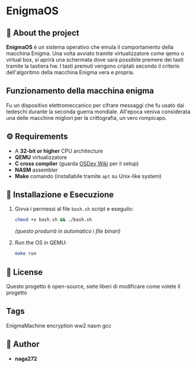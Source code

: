 # EnigmaOS

## 🔐 About the project

**EnigmaOS** è un sistema operativo che emula il comportamento della macchina Enigma. Una volta avviato tramite virtualizzatore come qemu o virtual box, si aprirà una schermata dove sarà possibile premere dei tasti tramite la tastiera hw. I tasti premuti vengono criptati secondo il criterio dell'algoritmo della macchina Enigma vera e propria.


## Funzionamento della macchina enigma
Fu un dispositivo elettromeccanico per cifrare messaggi che fu usato dai tedeschi durante la seconda guerra mondiale. 
All'epoca veniva considerata una delle macchine migliori per la crittografia, un vero rompicapo.



## ⚙️ Requirements

- A **32-bit or higher** CPU architecture
- **QEMU** virtualizzatore
- **C cross compiler** (guarda [OSDev Wiki](https://wiki.osdev.org/GCC_Cross-Compiler) per il setup)
- **NASM** assembler
- **Make** comando (installabile tramite `apt` su Unix-like system)

## 🚀 Installazione e Esecuzione

1. Givva i permessi al file `bash.sh` script e eseguilo:
   ```sh
   chmod +x bash.sh && ./bash.sh
   ```
   *(questo produrrà in automatico i file binari)*

2. Run the OS in QEMU:
   ```sh
   make run
   ```

## 📜 License

Questo progetto è open-source, siete liberi di modificare come volete il progetto


## Tags

EnigmaMachine encryption ww2 nasm gcc

## 👤 Author

- **naga272**

